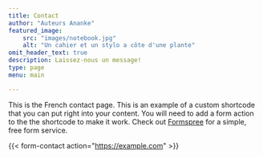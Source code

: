 ```yaml
---
title: Contact
author: "Auteurs Ananke"
featured_image:
    src: "images/notebook.jpg"
    alt: "Un cahier et un stylo a côte d'une plante"
omit_header_text: true
description: Laissez-nous un message!
type: page
menu: main

---
```



This is the French contact page. This is an example of a custom shortcode that you can put right into your content. You will need to add a form action to the the shortcode to make it work. Check out [Formspree](https://formspree.io/) for a simple, free form service.

{{< form-contact action="https://example.com"  >}}
